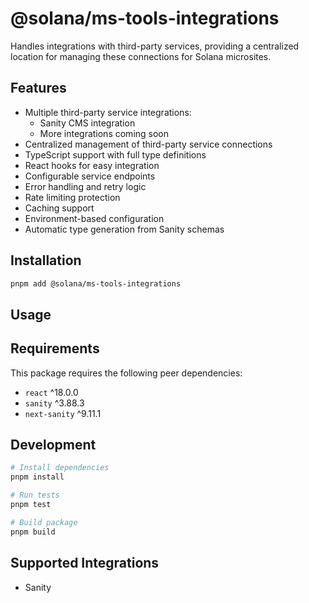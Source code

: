 # @solana/ms-tools-integrations

Handles integrations with third-party services, providing a centralized location for managing these connections for Solana microsites.

## Features

- Multiple third-party service integrations:
  - Sanity CMS integration
  - More integrations coming soon
- Centralized management of third-party service connections
- TypeScript support with full type definitions
- React hooks for easy integration
- Configurable service endpoints
- Error handling and retry logic
- Rate limiting protection
- Caching support
- Environment-based configuration
- Automatic type generation from Sanity schemas

## Installation

```bash
pnpm add @solana/ms-tools-integrations
```

## Usage

## Requirements

This package requires the following peer dependencies:

- `react` ^18.0.0
- `sanity` ^3.88.3
- `next-sanity` ^9.11.1

## Development

```bash
# Install dependencies
pnpm install

# Run tests
pnpm test

# Build package
pnpm build
```

## Supported Integrations

- Sanity

